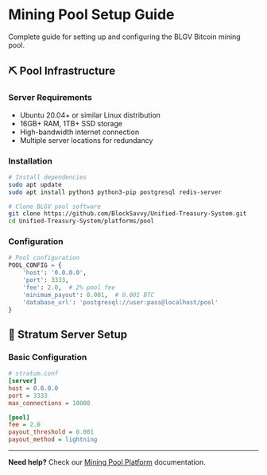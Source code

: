 # Mining Pool Setup Guide

Complete guide for setting up and configuring the BLGV Bitcoin mining pool.

## ⛏️ **Pool Infrastructure**

### Server Requirements
- Ubuntu 20.04+ or similar Linux distribution
- 16GB+ RAM, 1TB+ SSD storage
- High-bandwidth internet connection
- Multiple server locations for redundancy

### Installation
```bash
# Install dependencies
sudo apt update
sudo apt install python3 python3-pip postgresql redis-server

# Clone BLGV pool software
git clone https://github.com/BlockSavvy/Unified-Treasury-System.git
cd Unified-Treasury-System/platforms/pool
```

### Configuration
```python
# Pool configuration
POOL_CONFIG = {
    'host': '0.0.0.0',
    'port': 3333,
    'fee': 2.0,  # 2% pool fee
    'minimum_payout': 0.001,  # 0.001 BTC
    'database_url': 'postgresql://user:pass@localhost/pool'
}
```

## 🔧 **Stratum Server Setup**

### Basic Configuration
```ini
# stratum.conf
[server]
host = 0.0.0.0
port = 3333
max_connections = 10000

[pool]
fee = 2.0
payout_threshold = 0.001
payout_method = lightning
```

---

**Need help?** Check our [Mining Pool Platform](../platforms/pool.md) documentation. 